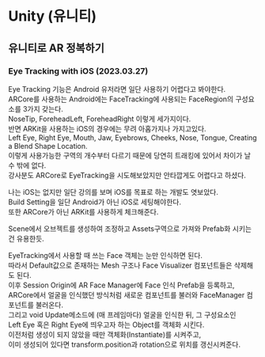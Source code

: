 # Unity (유니티)  
## 유니티로 AR 정복하기  
### Eye Tracking with iOS (2023.03.27)  
Eye Tracking 기능은 Android 유저라면 일단 사용하기 어렵다고 봐야한다.  
ARCore를 사용하는 Android에는 FaceTracking에 사용되는 FaceRegion의 구성요소를 3가지 갖는다.  
NoseTip, ForeheadLeft, ForeheadRight 이렇게 세가지이다.  
반면 ARKit을 사용하는 iOS의 경우에는 무려 아홉가지나 가지고있다.  
Left Eye, Right Eye, Mouth, Jaw, Eyebrows, Cheeks, Nose, Tongue, Creating a Blend Shape Location.  
이렇게 사용가능한 구역의 개수부터 다르기 때문에 당연히 트래킹에 있어서 차이가 날 수 밖에 없다.  
강사분도 ARCore로 EyeTracking을 시도해보았지만 안타깝게도 어렵다고 하셨다.  

나는 iOS는 없지만 일단 강의를 보며 iOS를 목표로 하는 개발도 엿보았다.  
Build Setting을 일단 Android가 아닌 iOS로 세팅해야한다.  
또한 ARCore가 아닌 ARKit를 사용하게 체크해준다.  

Scene에서 오브젝트를 생성하여 조정하고 Assets구역으로 가져와 Prefab화 시키는건 유용한듯.  

EyeTracking에서 사용할 때 쓰는 Face 객체는 눈만 인식하면 된다.  
따라서 Default값으로 존재하는 Mesh 구조나 Face Visualizer 컴포넌트들은 삭제해도 된다.  
이후 Session Origin에 AR Face Manager에 Face 인식 Prefab을 등록하고,  
ARCore에서 얼굴을 인식했던 방식처럼 새로운 컴포넌트를 불러와 FaceManager 컴포넌트를 불러온다.  
그리고 void Update메소드에 (매 프레임마다) 얼굴을 인식한 뒤, 그 구성요소인  
Left Eye 혹은 Right Eye에 띄우고자 하는 Object를 객체화 시킨다.  
이전처럼 생성이 되지 않았을 때만 객체화(Instantiate)를 시켜주고,  
이미 생성되어 있다면 transform.position과 rotation으로 위치를 갱신시켜준다.  
